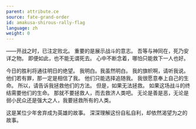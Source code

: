 ```yaml
---
parent: attribute.ce
source: fate-grand-order
id: amakusa-shirous-rally-flag
language: zh
weight: 0
---
```


——开战之时，已注定败北。
重要的是展示战斗的意志。
吾等与神同在，死乃安详之物。
即便如此，也不能无谓死去。
心中不断念着，哪怕只能救下一人也好。

今日的胜利将通往明日的绝望。
我明白。我虽然明白。
我的旗帜啊，请听我说。
他们若有罪，那一定是相信了我。
他们只能选择追随我。
我很愿意奉上自己的生命。
所以，请告诉我拯救他们的方法。
但是，如果无法拯救。
如果这场战斗的终结需要他们的生命。
那就不要拯救人，而去救济人类吧。
无论是善是恶，无论是弱小民众还是强大之人，我要拯救所有的人类。

这是某位少年舍弃成为英雄的故事。
深深理解这份自私自利，却依然渴望为之的故事。
